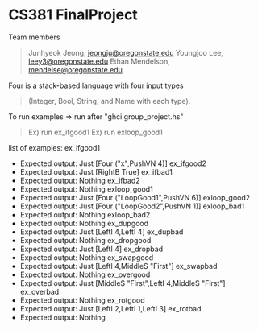 # CS381 FinalProject

Team members
> Junhyeok Jeong, jeongju@oregonstate.edu
> Youngjoo Lee, leey3@oregonstate.edu
> Ethan Mendelson, mendelse@oregonstate.edu

Four is a stack-based language with four input types
> (Integer, Bool, String, and Name with each type). 

To run examples => run <example names> after "ghci group_project.hs"
> Ex) run ex_ifgood1
> Ex) run exloop_good1

list of examples:
ex_ifgood1
- Expected output: Just [Four ("x",PushVN 4)]
ex_ifgood2
- Expected output: Just [RightB True]
ex_ifbad1
- Expected output: Nothing
ex_ifbad2
- Expected output: Nothing
exloop_good1
- Expected output: Just [Four ("LoopGood1",PushVN 6)]
exloop_good2
- Expected output: Just [Four ("LoopGood2",PushVN 1)]
exloop_bad1
- Expected output: Nothing
exloop_bad2
- Expected output: Nothing
ex_dupgood
- Expected output: Just [LeftI 4,LeftI 4]
ex_dupbad
- Expected output: Nothing
ex_dropgood
- Expected output: Just [LeftI 4]
ex_dropbad
- Expected output: Nothing
ex_swapgood
- Expected output: Just [LeftI 4,MiddleS "First"]
ex_swapbad
- Expected output: Nothing
ex_overgood
- Expected output: Just [MiddleS "First",LeftI 4,MiddleS "First"]
ex_overbad
- Expected output: Nothing
ex_rotgood
- Expected output: Just [LeftI 2,LeftI 1,LeftI 3]
ex_rotbad
- Expected output: Nothing
